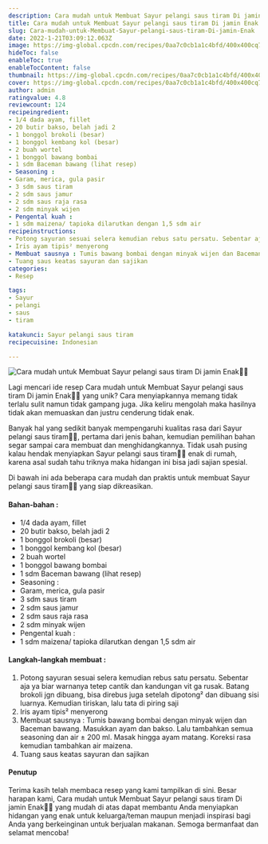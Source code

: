 ```yaml
---
description: Cara mudah untuk Membuat Sayur pelangi saus tiram Di jamin Enak"
title: Cara mudah untuk Membuat Sayur pelangi saus tiram Di jamin Enak
slug: Cara-mudah-untuk-Membuat-Sayur-pelangi-saus-tiram-Di-jamin-Enak
date: 2022-1-21T03:09:12.063Z
image: https://img-global.cpcdn.com/recipes/0aa7c0cb1a1c4bfd/400x400cq70/photo.jpg
hideToc: false
enableToc: true
enableTocContent: false
thumbnail: https://img-global.cpcdn.com/recipes/0aa7c0cb1a1c4bfd/400x400cq70/photo.jpg
cover: https://img-global.cpcdn.com/recipes/0aa7c0cb1a1c4bfd/400x400cq70/photo.jpg
author: admin
ratingvalue: 4.8
reviewcount: 124
recipeingredient:
- 1/4 dada ayam, fillet
- 20 butir bakso, belah jadi 2
- 1 bonggol brokoli (besar)
- 1 bonggol kembang kol (besar)
- 2 buah wortel
- 1 bonggol bawang bombai
- 1 sdm Baceman bawang (lihat resep)
- Seasoning :
- Garam, merica, gula pasir
- 3 sdm saus tiram
- 2 sdm saus jamur
- 2 sdm saus raja rasa
- 2 sdm minyak wijen
- Pengental kuah :
- 1 sdm maizena/ tapioka dilarutkan dengan 1,5 sdm air
recipeinstructions:
- Potong sayuran sesuai selera kemudian rebus satu persatu. Sebentar aja ya biar warnanya tetep cantik dan kandungan vit ga rusak. Batang brokoli jgn dibuang, bisa direbus juga setelah dipotong² dan dibuang sisi luarnya. Kemudian tiriskan, lalu tata di piring saji
- Iris ayam tipis² menyerong
- Membuat sausnya : Tumis bawang bombai dengan minyak wijen dan Baceman bawang. Masukkan ayam dan bakso. Lalu tambahkan semua seasoning dan air ± 200 ml. Masak hingga ayam matang. Koreksi rasa kemudian tambahkan air maizena.
- Tuang saus keatas sayuran dan sajikan
categories:
- Resep

tags:
- Sayur
- pelangi
- saus
- tiram

katakunci: Sayur pelangi saus tiram
recipecuisine: Indonesian

---
```


![Cara mudah untuk Membuat Sayur pelangi saus tiram Di jamin Enak👩‍🍳](https://img-global.cpcdn.com/recipes/0aa7c0cb1a1c4bfd/400x400cq70/photo.jpg)

Lagi mencari ide resep Cara mudah untuk Membuat Sayur pelangi saus tiram Di jamin Enak👩‍🍳 yang unik? Cara menyiapkannya memang tidak terlalu sulit namun tidak gampang juga. Jika keliru mengolah maka hasilnya tidak akan memuaskan dan justru cenderung tidak enak.

Banyak hal yang sedikit banyak mempengaruhi kualitas rasa dari Sayur pelangi saus tiram👩‍🍳, pertama dari jenis bahan, kemudian pemilihan bahan segar sampai cara membuat dan menghidangkannya. Tidak usah pusing kalau hendak menyiapkan Sayur pelangi saus tiram👩‍🍳 enak di rumah, karena asal sudah tahu triknya maka hidangan ini bisa jadi sajian spesial.

Di bawah ini ada beberapa cara mudah dan praktis untuk membuat Sayur pelangi saus tiram👩‍🍳 yang siap dikreasikan.

<!--inarticleads1-->

#### Bahan-bahan :

- 1/4 dada ayam, fillet
- 20 butir bakso, belah jadi 2
- 1 bonggol brokoli (besar)
- 1 bonggol kembang kol (besar)
- 2 buah wortel
- 1 bonggol bawang bombai
- 1 sdm Baceman bawang (lihat resep)
- Seasoning :
- Garam, merica, gula pasir
- 3 sdm saus tiram
- 2 sdm saus jamur
- 2 sdm saus raja rasa
- 2 sdm minyak wijen
- Pengental kuah :
- 1 sdm maizena/ tapioka dilarutkan dengan 1,5 sdm air

<!--inarticleads2-->

#### Langkah-langkah membuat :

1. Potong sayuran sesuai selera kemudian rebus satu persatu. Sebentar aja ya biar warnanya tetep cantik dan kandungan vit ga rusak. Batang brokoli jgn dibuang, bisa direbus juga setelah dipotong² dan dibuang sisi luarnya. Kemudian tiriskan, lalu tata di piring saji
1. Iris ayam tipis² menyerong
1. Membuat sausnya : Tumis bawang bombai dengan minyak wijen dan Baceman bawang. Masukkan ayam dan bakso. Lalu tambahkan semua seasoning dan air ± 200 ml. Masak hingga ayam matang. Koreksi rasa kemudian tambahkan air maizena.
1. Tuang saus keatas sayuran dan sajikan

#### Penutup

Terima kasih telah membaca resep yang kami tampilkan di sini. Besar harapan kami, Cara mudah untuk Membuat Sayur pelangi saus tiram Di jamin Enak👩‍🍳 yang mudah di atas dapat membantu Anda menyiapkan hidangan yang enak untuk keluarga/teman maupun menjadi inspirasi bagi Anda yang berkeinginan untuk berjualan makanan. Semoga bermanfaat dan selamat mencoba!